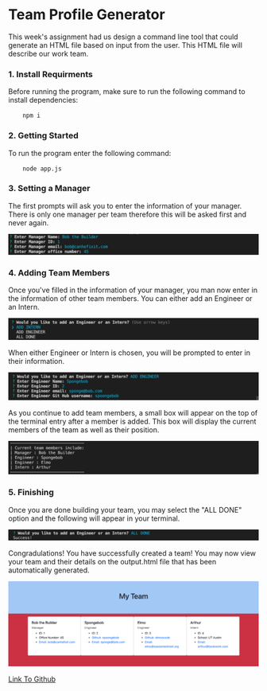 # Team Profile Generator

This week's assignment had us design a command line tool that could generate an HTML file based on input from the user. This HTML file will describe our work team. 

### 1. Install Requirments

Before running the program, make sure to run the following command to install dependencies:

        npm i

### 2. Getting Started

To run the program enter the following command:

        node app.js

### 3. Setting a Manager

The first prompts will ask you to enter the information of your manager. There is only one manager per team therefore this will be asked first and never again. 

![ImageOfManager](./images/ImageOfManager.png)

### 4. Adding Team Members

Once you've filled in the information of your manager, you man now enter in the information of other team members. You can either add an Engineer or an Intern. 

![ImageOfList](./images/ImageOfSelection.png)

When either Engineer or Intern is chosen, you will be prompted to enter in their information.

![ImageOfEngineer](./images/ImageOfEngineer.png)

As you continue to add team members, a small box will appear on the top of the terminal entry after a member is added. This box will display the current members of the team as well as their position. 

![ImageOfSelection](./images/ImageOfList.png)

### 5. Finishing 

Once you are done building your team, you may select the "ALL DONE" option and the following will appear in your terminal. 

![ImageOfFinish](./images/ImageOfFinish.png)

Congradulations! You have successfully created a team! You may now view your team and their details on the output.html file that has been automatically generated. 

![ImageOfWebsite](./images/ImageOfWebsite.png)



[Link To Github](https://github.com/hamzsait/TeamProfileGenerator)


